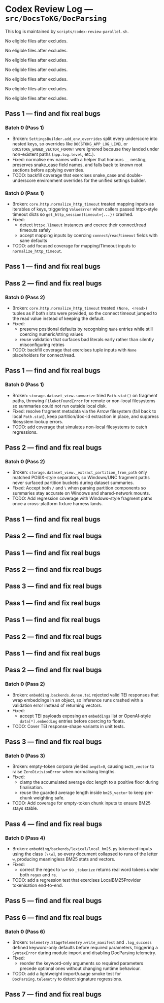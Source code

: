 # Codex Review Log — `src/DocsToKG/DocParsing`
This log is maintained by `scripts/codex-review-parallel.sh`.

<!-- 2025-10-22 16:55:34Z UTC -->
No eligible files after excludes.

<!-- 2025-10-22 17:01:20Z UTC -->
No eligible files after excludes.

<!-- 2025-10-22 17:13:46Z UTC -->
No eligible files after excludes.

<!-- 2025-10-23 01:39:11Z UTC -->
No eligible files after excludes.

<!-- 2025-10-23 02:48:00Z UTC -->
No eligible files after excludes.

<!-- 2025-10-23 03:05:49Z UTC -->
No eligible files after excludes.

<!-- 2025-10-23 03:55:00Z UTC -->
No eligible files after excludes.

<!-- 2025-10-23 04:04:17Z UTC -->
## Pass 1 — find and fix real bugs

### Batch 0 (Pass 1)
- Broken: `SettingsBuilder.add_env_overrides` split every underscore into nested keys, so overrides like `DOCSTOKG_APP_LOG_LEVEL` or `DOCSTOKG_EMBED_VECTOR_FORMAT` were ignored because they landed under non-existent paths (`app.log.level`, etc.).
- Fixed: normalise env names with a helper that honours `__` nesting, preserves snake_case field names, and falls back to known root sections before applying overrides.
- TODO: backfill coverage that exercises snake_case and double-underscore environment overrides for the unified settings builder.

### Batch 0 (Pass 1)
- Broken: `core.http.normalize_http_timeout` treated mapping inputs as iterables of keys, triggering `ValueError` when callers passed httpx-style timeout dicts so `get_http_session(timeout={...})` crashed.
- Fixed:
  - detect `httpx.Timeout` instances and coerce their connect/read timeouts safely
  - accept mapping inputs by coercing `connect`/`read`/`timeout` fields with sane defaults
- TODO: add focused coverage for mapping/Timeout inputs to `normalize_http_timeout`.

<!-- 2025-10-23 04:06:49Z UTC -->
## Pass 1 — find and fix real bugs

<!-- 2025-10-23 04:06:56Z UTC -->
## Pass 2 — find and fix real bugs

### Batch 0 (Pass 2)
- Broken: `core.http.normalize_http_timeout` treated `(None, <read>)` tuples as if both slots were provided, so the connect timeout jumped to the read value instead of keeping the default.
- Fixed:
  - preserve positional defaults by recognising `None` entries while still coercing numeric/string values
  - reuse validation that surfaces bad literals early rather than silently misconfiguring retries
- TODO: backfill coverage that exercises tuple inputs with `None` placeholders for connect/read.

<!-- 2025-10-23 04:24:41Z UTC -->
## Pass 1 — find and fix real bugs

### Batch 0 (Pass 1)
- Broken: `storage.dataset_view.summarize` tried `Path.stat()` on fragment paths, throwing `FileNotFoundError` for remote or non-local filesystems so summaries could not run outside local disk.
- Fixed: resolve fragment metadata via the Arrow filesystem (fall back to local `Path.stat`), keep partition/doc-id extraction in place, and suppress filesystem lookup errors.
- TODO: add coverage that simulates non-local filesystems to catch regressions.

<!-- 2025-10-23 04:29:09Z UTC -->
## Pass 2 — find and fix real bugs

### Batch 0 (Pass 2)
- Broken: `storage.dataset_view._extract_partition_from_path` only matched POSIX-style separators, so Windows/UNC fragment paths never surfaced partition buckets during dataset summaries.
- Fixed: Accept both `/` and `\` when parsing partition components so summaries stay accurate on Windows and shared-network mounts.
- TODO: Add regression coverage with Windows-style fragment paths once a cross-platform fixture harness lands.

<!-- 2025-10-23 04:46:08Z UTC -->
## Pass 1 — find and fix real bugs

<!-- 2025-10-23 04:50:55Z UTC -->
## Pass 2 — find and fix real bugs

<!-- 2025-10-23 05:59:19Z UTC -->
## Pass 1 — find and fix real bugs

<!-- 2025-10-23 05:59:23Z UTC -->
## Pass 2 — find and fix real bugs

<!-- 2025-10-23 05:59:29Z UTC -->
## Pass 3 — find and fix real bugs

<!-- 2025-10-23 06:00:14Z UTC -->
## Pass 1 — find and fix real bugs

<!-- 2025-10-23 06:45:07Z UTC -->
## Pass 1 — find and fix real bugs

<!-- 2025-10-23 06:45:11Z UTC -->
## Pass 2 — find and fix real bugs

<!-- 2025-10-23 06:52:53Z UTC -->
## Pass 1 — find and fix real bugs

<!-- 2025-10-23 07:04:13Z UTC -->
## Pass 2 — find and fix real bugs

### Batch 0 (Pass 2)
- Broken: `embedding.backends.dense.tei` rejected valid TEI responses that wrap embeddings in an object, so inference runs crashed with a validation error instead of returning vectors.
- Fixed:
  - accept TEI payloads exposing an `embeddings` list or OpenAI-style `data[*].embedding` entries before coercing to floats.
- TODO: Cover TEI response-shape variants in unit tests.

<!-- 2025-10-23 07:12:42Z UTC -->
## Pass 3 — find and fix real bugs

### Batch 0 (Pass 3)
- Broken: empty-token corpora yielded `avgdl=0`, causing `bm25_vector` to raise `ZeroDivisionError` when normalising lengths.
- Fixed:
  - clamp the accumulated average doc length to a positive floor during finalisation.
  - reuse the guarded average length inside `bm25_vector` to keep per-chunk weighting safe.
- TODO: Add coverage for empty-token chunk inputs to ensure BM25 stays stable.

<!-- 2025-10-23 07:17:58Z UTC -->
## Pass 4 — find and fix real bugs

### Batch 0 (Pass 4)
- Broken: `embedding/backends/lexical/local_bm25.py` tokenised inputs using the class `[\\w]`, so every document collapsed to runs of the letter `w`, producing meaningless BM25 stats and vectors.
- Fixed:
  - correct the regex to `\w+` so `_tokenize` returns real word tokens under both `regex` and `re`.
- TODO: add a regression test that exercises LocalBM25Provider tokenisation end-to-end.

<!-- 2025-10-23 07:21:26Z UTC -->
## Pass 5 — find and fix real bugs

<!-- 2025-10-23 07:21:46Z UTC -->
## Pass 6 — find and fix real bugs

### Batch 0 (Pass 6)
- Broken: `telemetry.StageTelemetry.write_manifest` and `.log_success` defined keyword-only defaults before required parameters, triggering a `SyntaxError` during module import and disabling DocParsing telemetry.
- Fixed:
  - reorder the keyword-only arguments so required parameters precede optional ones without changing runtime behaviour.
- TODO: add a lightweight import/usage smoke test for `DocParsing.telemetry` to detect signature regressions.

<!-- 2025-10-23 07:23:56Z UTC -->
## Pass 7 — find and fix real bugs
